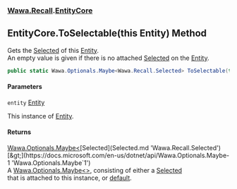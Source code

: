 ### [Wawa.Recall](Wawa.Recall.md 'Wawa.Recall').[EntityCore](EntityCore.md 'Wawa.Recall.EntityCore')

## EntityCore.ToSelectable(this Entity) Method

Gets the [Selected](Selected.md 'Wawa.Recall.Selected') of this [Entity](Entity.md 'Wawa.Recall.Entity').  
An empty value is given if there is no attached [Selected](Selected.md 'Wawa.Recall.Selected') on the [Entity](Entity.md 'Wawa.Recall.Entity').

```csharp
public static Wawa.Optionals.Maybe<Wawa.Recall.Selected> ToSelectable(this Wawa.Recall.Entity entity);
```
#### Parameters

<a name='Wawa.Recall.EntityCore.ToSelectable(thisWawa.Recall.Entity).entity'></a>

`entity` [Entity](Entity.md 'Wawa.Recall.Entity')

This instance of [Entity](Entity.md 'Wawa.Recall.Entity').

#### Returns
[Wawa.Optionals.Maybe&lt;](https://docs.microsoft.com/en-us/dotnet/api/Wawa.Optionals.Maybe-1 'Wawa.Optionals.Maybe`1')[Selected](Selected.md 'Wawa.Recall.Selected')[&gt;](https://docs.microsoft.com/en-us/dotnet/api/Wawa.Optionals.Maybe-1 'Wawa.Optionals.Maybe`1')  
A [Wawa.Optionals.Maybe&lt;&gt;](https://docs.microsoft.com/en-us/dotnet/api/Wawa.Optionals.Maybe-1 'Wawa.Optionals.Maybe`1'), consisting of either a [Selected](Selected.md 'Wawa.Recall.Selected')  
that is attached to this instance, or [default](https://docs.microsoft.com/en-us/dotnet/csharp/language-reference/keywords/default 'https://docs.microsoft.com/en-us/dotnet/csharp/language-reference/keywords/default').